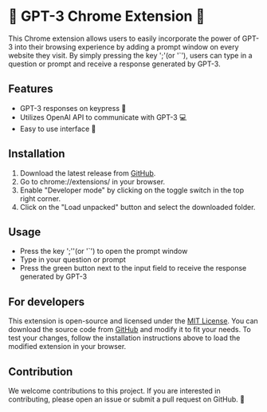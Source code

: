 # 🤖 GPT-3 Chrome Extension 🔑

This Chrome extension allows users to easily incorporate the power of GPT-3 into their browsing experience by adding a prompt window on every website they visit. By simply pressing the key ';'(or '`'), users can type in a question or prompt and receive a response generated by GPT-3. 

## Features
- GPT-3 responses on keypress 📝
- Utilizes OpenAI API to communicate with GPT-3 💻
- Easy to use interface 🚀

## Installation
1. Download the latest release from [GitHub](https://github.com/username/gpt-3-chrome-extension/releases).
2. Go to chrome://extensions/ in your browser.
3. Enable "Developer mode" by clicking on the toggle switch in the top right corner.
4. Click on the "Load unpacked" button and select the downloaded folder.

## Usage
- Press the key ';''(or '`') to open the prompt window
- Type in your question or prompt
- Press the green button next to the input field to receive the response generated by GPT-3

## For developers
This extension is open-source and licensed under the [MIT License](https://opensource.org/licenses/MIT). You can download the source code from [GitHub](https://github.com/OldisekT/chat-gpt-in-browser) and modify it to fit your needs. To test your changes, follow the installation instructions above to load the modified extension in your browser.

## Contribution
We welcome contributions to this project. If you are interested in contributing, please open an issue or submit a pull request on GitHub. 🙌
